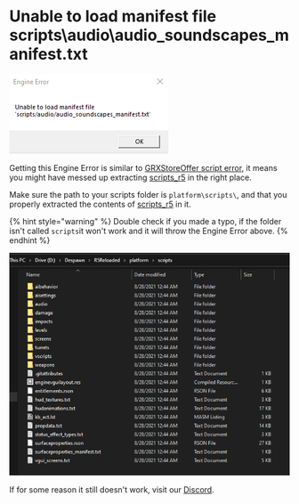 # Unable to load manifest file scripts\audio\audio\_soundscapes\_manifest.txt

![](../.gitbook/assets/image%20%286%29.png)

Getting this Engine Error is similar to [GRXStoreOffer script error](grxstoreoffer.md), it means you might have messed up extracting [scripts\_r5](https://github.com/Mauler125/scripts_r5) in the right place.

Make sure the path to your scripts folder is `platform\scripts\`, and that you properly extracted the contents of [scripts\_r5](https://github.com/Mauler125/scripts_r5) in it.

{% hint style="warning" %}
Double check if you made a typo, if the folder isn't called `scripts`it won't work and it will throw the Engine Error above.
{% endhint %}

![If your path and the contents of the scripts folder look similar it should be good!](../.gitbook/assets/image%20%289%29.png)

  
If for some reason it still doesn't work, visit our [Discord](https://discord.gg/R5Reloaded).


